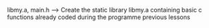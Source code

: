 libmy.a, main.h --> Create the static library libmy.a containing basic c functions already coded during the programme previous lessons


